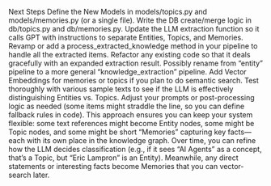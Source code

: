 Next Steps
Define the New Models in models/topics.py and models/memories.py (or a single file).
Write the DB create/merge logic in db/topics.py and db/memories.py.
Update the LLM extraction function so it calls GPT with instructions to separate Entities, Topics, and Memories.
Revamp or add a process_extracted_knowledge method in your pipeline to handle all the extracted items.
Refactor any existing code so that it deals gracefully with an expanded extraction result. Possibly rename from “entity” pipeline to a more general “knowledge_extraction” pipeline.
Add Vector Embeddings for memories or topics if you plan to do semantic search.
Test thoroughly with various sample texts to see if the LLM is effectively distinguishing Entities vs. Topics. Adjust your prompts or post-processing logic as needed (some items might straddle the line, so you can define fallback rules in code).
This approach ensures you can keep your system flexible: some text references might become Entity nodes, some might be Topic nodes, and some might be short “Memories” capturing key facts—each with its own place in the knowledge graph. Over time, you can refine how the LLM decides classification (e.g., if it sees “AI Agents” as a concept, that’s a Topic, but “Eric Lampron” is an Entity). Meanwhile, any direct statements or interesting facts become Memories that you can vector-search later.